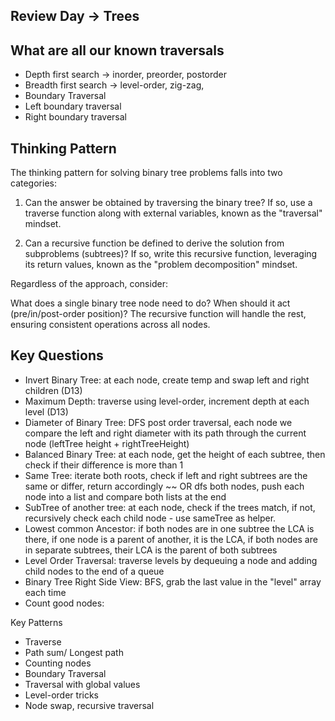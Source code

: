 ## Review Day -> Trees

## What are all our known traversals

- Depth first search -> inorder, preorder, postorder
- Breadth first search -> level-order, zig-zag, 
- Boundary Traversal 
- Left boundary traversal
- Right boundary traversal 


## Thinking Pattern
The thinking pattern for solving binary tree problems falls into two categories:

1. Can the answer be obtained by traversing the binary tree? If so, use a traverse function along with external variables, known as the "traversal" mindset.

2. Can a recursive function be defined to derive the solution from subproblems (subtrees)? If so, write this recursive function, leveraging its return values, known as the "problem decomposition" mindset.

Regardless of the approach, consider:

What does a single binary tree node need to do? When should it act (pre/in/post-order position)? The recursive function will handle the rest, ensuring consistent operations across all nodes.


## Key Questions

- Invert Binary Tree: at each node, create temp and swap left and right children (D13)
- Maximum Depth: traverse using level-order, increment depth at each level (D13)
- Diameter of Binary Tree: DFS post order traversal, each node we compare the left and right diameter with its path through the current node (leftTree height + rightTreeHeight)
- Balanced Binary Tree: at each node, get the height of each subtree, then check if their difference is more than 1
- Same Tree: iterate both roots, check if left and right subtrees are the same or differ, return accordingly ~~ OR dfs both nodes, push each node into a list and compare both lists at the end 
- SubTree of another tree: at each node, check if the trees match, if not, recursively check each child node - use sameTree as helper.
- Lowest common Ancestor: if both nodes are in one subtree the LCA is there, if one node is a parent of another, it is the LCA, if both nodes are in separate subtrees, their LCA is the parent of both subtrees
- Level Order Traversal: traverse levels by dequeuing a node and adding child nodes to the end of a queue
- Binary Tree Right Side View: BFS, grab the last value in the "level" array each time 
- Count good nodes: 



Key Patterns 
- Traverse
- Path sum/ Longest path
- Counting nodes 
- Boundary Traversal 
- Traversal with global values 
- Level-order tricks 
- Node swap, recursive traversal 